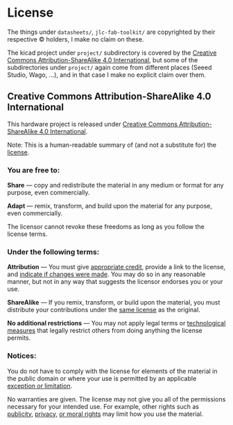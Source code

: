 # License

The things under `datasheets/`, `jlc-fab-toolkit/` are copyrighted by their
respective © holders, I make no claim on these.

The kicad project under `project/` subdirectory is covered by the
[Creative Commons Attribution-ShareAlike 4.0 International](#creative-commons-attribution-sharealike-40-international),
but some of the subdirectories under `project/` again come from different
places (Seeed Studio, Wago, ...), and in that case I make no explicit claim
over them.

## Creative Commons Attribution-ShareAlike 4.0 International

This hardware project is released under
[Creative Commons Attribution-ShareAlike 4.0 International](http://creativecommons.org/licenses/by-sa/4.0/).

Note: This is a human-readable summary of (and not a substitute for) the
[license](http://creativecommons.org/licenses/by-sa/4.0/legalcode).

### You are free to:

**Share** — copy and redistribute the material in any medium or format for any
purpose, even commercially.

**Adapt** — remix, transform, and build upon the material for any purpose, even
commercially.

The licensor cannot revoke these freedoms as long as you follow the license terms.

### Under the following terms:

**Attribution** — You must give [appropriate
credit](https://creativecommons.org/licenses/by-sa/4.0/#ref-appropriate-credit),
provide a link to the license, and [indicate if changes were
made](https://creativecommons.org/licenses/by-sa/4.0/#ref-indicate-changes).
You may do so in any reasonable manner, but not in any way that suggests the
licensor endorses you or your use. 

**ShareAlike** — If you remix, transform, or build upon the material, you must
distribute your contributions under the [same
license](https://creativecommons.org/licenses/by-sa/4.0/#ref-same-license) as
the original. 

**No additional restrictions** — You may not apply legal terms or
[technological measures](https://creativecommons.org/licenses/by-sa/4.0/#ref-technological-measures)
that legally restrict others from doing anything the license permits.

### Notices:

You do not have to comply with the license for elements of the material in the
public domain or where your use is permitted by an applicable [exception or
limitation](https://creativecommons.org/licenses/by-sa/4.0/#ref-exception-or-limitation).

No warranties are given. The license may not give you all of the permissions
necessary for your intended use. For example, other rights such as
[publicity](https://creativecommons.org/licenses/by-sa/4.0/#ref-publicity-privacy-or-moral-rights),
[privacy](https://creativecommons.org/licenses/by-sa/4.0/#ref-publicity-privacy-or-moral-rights),
[or moral rights](https://creativecommons.org/licenses/by-sa/4.0/#ref-publicity-privacy-or-moral-rights)
may limit how you use the material.
